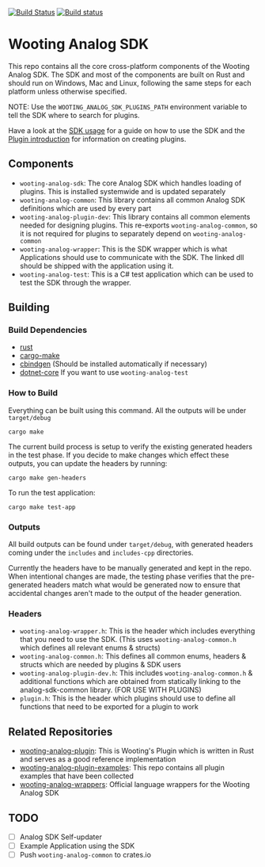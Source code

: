 [![Build Status](https://travis-ci.com/WootingKb/wooting-analog-sdk.svg?branch=master)](https://travis-ci.com/WootingKb/wooting-analog-sdk)
[![Build status](https://ci.appveyor.com/api/projects/status/e9gea2le1404ar22?svg=true)](https://ci.appveyor.com/project/simon-wh/wooting-analog-sdk)

# Wooting Analog SDK

This repo contains all the core cross-platform components of the Wooting Analog SDK. The SDK and most of the components are built on Rust and should run on Windows, Mac and Linux, following the same steps for each platform unless otherwise specified.

NOTE: Use the `WOOTING_ANALOG_SDK_PLUGINS_PATH` environment variable to tell the SDK where to search for plugins.

Have a look at the [SDK usage](SDK_USAGE.md) for a guide on how to use the SDK and the [Plugin introduction](PLUGINS.md) for information on creating plugins.

## Components
* `wooting-analog-sdk`: The core Analog SDK which handles loading of plugins. This is installed systemwide and is updated separately
* `wooting-analog-common`: This library contains all common Analog SDK definitions which are used by every part
* `wooting-analog-plugin-dev`: This library contains all common elements needed for designing plugins. This re-exports `wooting-analog-common`, so it is not required for plugins to separately depend on `wooting-analog-common`
* `wooting-analog-wrapper`: This is the SDK wrapper which is what Applications should use to communicate with the SDK. The linked dll should be shipped with the application using it.
* `wooting-analog-test`: This is a C# test application which can be used to test the SDK through the wrapper.

## Building 
### Build Dependencies
* [rust](https://www.rust-lang.org/)
* [cargo-make](https://github.com/sagiegurari/cargo-make)
* [cbindgen](https://github.com/eqrion/cbindgen) (Should be installed automatically if necessary)
* [dotnet-core](https://dotnet.microsoft.com/download) If you want to use `wooting-analog-test`


### How to Build
Everything can be built using this command. All the outputs will be under `target/debug`
```
cargo make
```

The current build process is setup to verify the existing generated headers in the test phase. If you decide to make changes which effect these outputs, you can update the headers by running:
```
cargo make gen-headers
```


To run the test application:
```
cargo make test-app
```

### Outputs
All build outputs can be found under `target/debug`, with generated headers coming under the `includes` and `includes-cpp` directories.

Currently the headers have to be manually generated and kept in the repo. When intentional changes are made, the testing phase verifies that the pre-generated headers match what would be generated now to ensure that accidental changes aren't made to the output of the header generation.

### Headers
* `wooting-analog-wrapper.h`: This is the header which includes everything that you need to use the SDK. (This uses `wooting-analog-common.h` which defines all relevant enums & structs)
* `wooting-analog-common.h`: This defines all common enums, headers & structs which are needed by plugins & SDK users
* `wooting-analog-plugin-dev.h`: This includes `wooting-analog-common.h` & additional functions which are obtained from statically linking to the analog-sdk-common library. (FOR USE WITH PLUGINS)
* `plugin.h`: This is the header which plugins should use to define all functions that need to be exported for a plugin to work

## Related Repositories

* [wooting-analog-plugin](https://github.com/WootingKb/wooting-analog-plugin): This is Wooting's Plugin which is written in Rust and serves as a good reference implementation
* [wooting-analog-plugin-examples](https://github.com/WootingKb/wooting-analog-plugin-examples): This repo contains all plugin examples that have been collected
* [wooting-analog-wrappers](https://github.com/WootingKb/wooting-analog-wrappers): Official language wrappers for the Wooting Analog SDK

## TODO

- [ ] Analog SDK Self-updater
- [ ] Example Application using the SDK
- [ ] Push `wooting-analog-common` to crates.io
